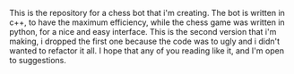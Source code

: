 This is the repository for a chess bot that i'm creating. The bot is written in c++, to have the maximum efficiency, while the chess game was written in python, for a nice and easy interface. This is the second version that i'm making, i dropped the first one because the code was to ugly and i didn't wanted to refactor it all. I hope that any of you reading like it, and I'm open to suggestions. 
